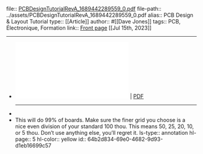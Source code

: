 file:: [PCBDesignTutorialRevA_1689442289559_0.pdf](../assets/PCBDesignTutorialRevA_1689442289559_0.pdf)
file-path:: ../assets/PCBDesignTutorialRevA_1689442289559_0.pdf 
alias:: PCB Design & Layout Tutorial
type:: [[Article]]
author:: #[[Dave Jones]]
tags:: PCB, Électronique, Formation
link:: [Front page](https://alternatezone.com/electronics/pcbdesign.htm)
[[Jul 15th, 2023]]
***

- ![Viewer](../assets/PCBDesignTutorialRevA_1689442289559_0.pdf) | [PDF](../assets/PCBDesignTutorialRevA_1689442289559_0.pdf)
  ***
-
- This will do 99% of boards. Make sure the finer grid you choose is a nice even division of your standard 100 thou. This means 50, 25, 20, 10, or 5 thou. Don’t use anything else, you’ll regret it.
  ls-type:: annotation
  hl-page:: 5
  hl-color:: yellow
  id:: 64b2d834-69e0-4682-9d93-d1eb16699c57